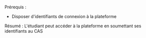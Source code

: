 
Prérequis :
- Disposer d'identifiants de connexion à la plateforme

Résumé :
L'étudiant peut accéder à la plateforme en soumettant ses identifiants au CAS
